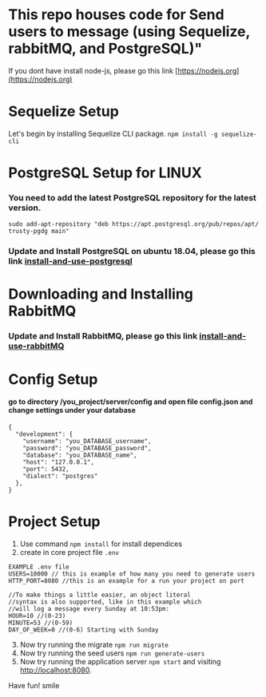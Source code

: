 # This repo houses code for Send users to message  (using Sequelize, rabbitMQ, and PostgreSQL)"

If you dont have install  node-js, please go this link [https://nodejs.org](https://nodejs.org)

# Sequelize Setup

Let's begin by installing Sequelize CLI package. ```npm install -g sequelize-cli```

# PostgreSQL Setup for LINUX 

### You need to add the latest PostgreSQL repository for the latest version.
  
```sudo add-apt-repository "deb https://apt.postgresql.org/pub/repos/apt/ trusty-pgdg main"```

### Update and Install PostgreSQL on ubuntu 18.04, please go this link [install-and-use-postgresql](https://www.digitalocean.com/community/tutorials/how-to-install-and-use-postgresql-on-ubuntu-18-04)

# Downloading and Installing RabbitMQ
  
### Update and Install RabbitMQ, please go this link [install-and-use-rabbitMQ](https://www.rabbitmq.com/download.html)

# Config Setup

#### go to directory /you_project/server/config and open file config.json and change settings under your database

```$xslt
{
  "development": {
    "username": "you_DATABASE_username",
    "password": "you_DATABASE_password",
    "database": "you_DATABASE_name",
    "host": "127.0.0.1",
    "port": 5432,
    "dialect": "postgres"
  },
}
```


# Project Setup

1. Use command  ```npm install``` for install dependices
2. create in core project file ```.env```
```$xslt
EXAMPLE .env file
USERS=10000 // this is example of how many you need to generate users
HTTP_PORT=8080 //this is an example for a run your project on port 

//To make things a little easier, an object literal 
//syntax is also supported, like in this example which 
//will log a message every Sunday at 10:53pm:
HOUR=10 //(0-23)
MINUTE=53 //(0-59)
DAY_OF_WEEK=0 //(0-6) Starting with Sunday
```
3. Now try running the migrate ```npm run migrate```
3. Now try running the seed users ```npm run generate-users```
4. Now try running the application server ```npm start```
and visiting [http://localhost:8080](http://localhost:8080). 

Have fun! smile


